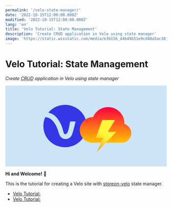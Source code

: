 ```yaml
---
permalink: '/velo-state-manager/'
date: '2022-10-15T12:00:00.000Z'
modified: '2022-10-15T12:00:00.000Z'
lang: 'en'
title: 'Velo Tutorial: State Management'
description: 'Create CRUD application in Velo using state manager'
image: 'https://static.wixstatic.com/media/e3b156_d4b49b51e9cd40a5ac38f7a4cfa23d39~mv2.png/v2/fill/w_300,h_300/cs.png'
---
```


# Velo Tutorial: State Management

*Create <abbr title="Create, read, update and delete">CRUD</abbr> application in Velo using state manager*

<svg aria-label="storeon-velo" aria-hidden="true" style="background-color:#cce4f7" viewBox="0 0 1280 640" xmlns:xlink="http://www.w3.org/1999/xlink"><path fill="#3536e5" d="M301.5 320c0 93.321 76.171 167.5 172 167.5s172-74.179 172-167.5-76.171-167.5-172-167.5c-54.057 0-100.743 23.929-132.686 62.214 36.857 7.179 63.886 26.322 90.915 74.179 31.942 55.036 24.571 95.714 44.228 95.714 27.029 0 31.943-81.357 39.314-100.5h41.772c-2.457 11.964-22.114 93.322-29.486 107.679-14.743 26.321-34.4 31.107-49.143 31.107-39.314 0-49.143-31.107-56.514-55.036-7.371-23.928-14.743-43.071-24.571-59.821-34.4-62.215-78.629-57.429-81.086-57.429C306.414 272.143 301.5 296.071 301.5 320z"/><use x="261" y="-201" transform="matrix(.61 0 0 .6 248 291)" xlink:href="#_a"/><defs><symbol id="_a" viewBox="0 0 170 151"><defs><linearGradient y2="100%" y1="0" x2="50%" x1="50%" id="_b"><stop stop-color="#ff003d"/><stop stop-color="#ffc300" offset="100%"/></linearGradient><linearGradient y2="96.122%" y1="45.072%" x2="13.356%" x1="38.563%" id="_f"><stop stop-color="#fcf53c"/><stop stop-color="#f8a21c" offset="100%"/></linearGradient><filter filterUnits="objectBoundingBox" y="-24%" x="-21%" height="147%" width="142%" id="_e"><feGaussianBlur stdDeviation="10"/></filter><path d="M34 21h110v90H34V21z" id="_c"/></defs><path d="M45 111C22.909 111 5 93.091 5 71s17.909-40 40-40c.245 0 .49.002.734.007C53.21 12.812 71.109 0 92 0c27.614 0 50 22.386 50 50 0 .79-.018 1.575-.055 2.356C154.145 56.162 163 67.547 163 81c0 16.569-13.431 30-30 30H45z" fill="url(#_b)"/><mask id="_d"><use xlink:href="#_c"/></mask><path mask="url(#_d)" filter="url(#_e)" d="M74 45h39L91 82h26l-44.711 46.947 91.034.109L165.096 8l2.965 126.349H25l39.247-5.293L77 101H54l20-56z" fill-opacity=".5" fill="#800"/><path d="M74 40h39L91 77h26l-60 63 20-44H54l20-56z" fill="url(#_f)"/></symbol></defs></svg>

**Hi and Welcome!** 👋

This is the tutorial for creating a Velo site with [storeon-velo](https://github.com/shoonia/storeon-velo#storeon-velo) state manager.

<ul class="posts">
  <li class="post">
    <a href="/velo-state-manager/1/">
      Velo Tutorial:
    </a>
  </li>
  <li class="post">
    <a href="/velo-state-manager/2/">
      Velo Tutorial:
    </a>
  </li>
</ul>
